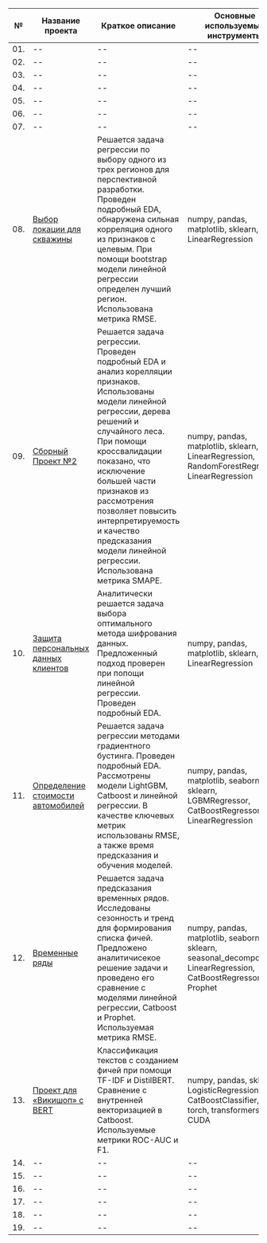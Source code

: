 |№|Название проекта|Краткое описание|Основные используемые инструменты|
|--|--|--|--|
|01.|--|--|--|
|02.|--|--|--|
|03.|--|--|--|
|04.|--|--|--|
|05.|--|--|--|
|06.|--|--|--|
|07.|--|--|--|
|08.|[Выбор локации для скважины](https://github.com/DEli-26/DS_Practicum/tree/main/08_resources)|Решается задача регрессии по выбору одного из трех регионов для перспективной разработки. Проведен подробный EDA, обнаружена сильная корреляция одного из признаков с целевым. При помощи bootstrap модели линейной регрессии  определен лучший регион. Использована метрика RMSE.|numpy, pandas, matplotlib, sklearn, phik, LinearRegression|
|09.|[Сборный Проект №2](https://github.com/DEli-26/DS_Practicum/tree/main/09_mining)|Решается задача регрессии. Проведен подробный EDA и анализ корелляции признаков. Использованы модели линейной регрессии, дерева решений и случайного леса. При помощи кроссвалидации показано, что исключение большей части признаков из рассмотрения позволяет повысить интерпретируемость и качество предсказания модели линейной регрессии. Использована метрика SMAPE.|numpy, pandas, matplotlib, sklearn, phik, LinearRegression, RandomForestRegressor, LinearRegression|
|10.|[Защита персональных данных клиентов](https://github.com/DEli-26/DS_Practicum/tree/main/10_matrix)|Аналитически решается задача выбора оптимального метода шифрования данных. Предложенный подход проверен при попощи линейной регрессии. Проведен подробный EDA.|numpy, pandas, matplotlib, sklearn, LinearRegression|
|11.|[Определение стоимости автомобилей](https://github.com/DEli-26/DS_Practicum/tree/main/11_boosting)|Решается задача регрессии методами градиентного бустинга. Проведен подробный EDA. Рассмотрены модели LightGBM, Catboost и линейной регрессии. В качестве ключевых метрик использованы RMSE, а также время предсказания и обучения моделей.|numpy, pandas, matplotlib, seaborn, sklearn, LGBMRegressor, CatBoostRegressor, LinearRegression|
|12.|[Временные ряды](https://github.com/DEli-26/DS_Practicum/tree/main/12_timeseries)|Решается задача предсказания временных рядов. Исследованы сезонность и тренд для формирования списка фичей. Предложено аналитичисекое решение задачи и проведено его сравнение с моделями линейной регрессии, Catboost и Prophet. Используемая метрика RMSE.|numpy, pandas, matplotlib, seaborn, sklearn, seasonal_decompose, LinearRegression, CatBoostRegressor, Prophet|
|13.|[Проект для «Викишоп» с BERT](https://github.com/DEli-26/DS_Practicum/tree/main/13_class_toxic_text_BERT)|Классификация текстов с созданием фичей при помощи TF-IDF и DistilBERT. Сравнение с внутренней векторизацией в Catboost. Используемые метрики ROC-AUC и F1.|numpy, pandas, sklearn, LogisticRegression, CatBoostClassifier, torch, transformers, CUDA|
|14.|--|--|--|
|15.|--|--|--|
|16.|--|--|--|
|17.|--|--|--|
|18.|--|--|--|
|19.|--|--|--|
